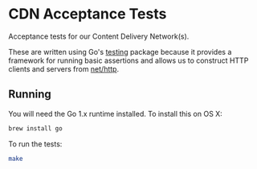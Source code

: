 # CDN Acceptance Tests

Acceptance tests for our Content Delivery Network(s).

These are written using Go's [testing][testing] package because it provides
a framework for running basic assertions and allows us to construct HTTP
clients and servers from [net/http][net/http].

[testing]: http://golang.org/pkg/testing/
[net/http]: http://golang.org/pkg/net/http/

## Running

You will need the Go 1.x runtime installed. To install this on OS X:
```sh
brew install go
```

To run the tests:
```sh
make
```
